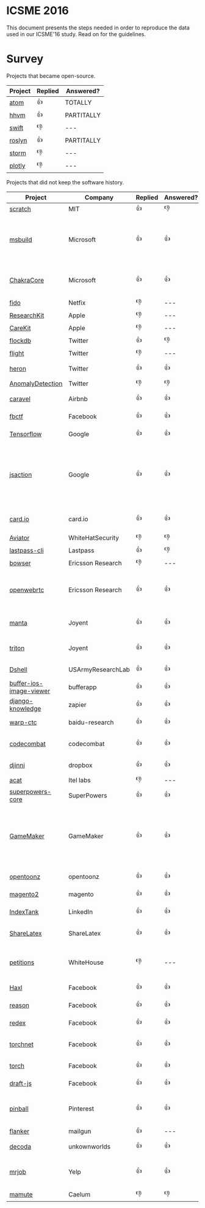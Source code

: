 # ICSME 2016

This document presents the steps needed in order to reproduce the data used in our ICSME'16 study. Read on for the guidelines.

# Survey

Projects that became open-source.

|Project|Replied|Answered?|
|-------|-------|---------|
|[atom](https://discuss.atom.io/t/studying-the-evolution-of-atoms-project/29581) | :thumbsup: | TOTALLY |
|[hhvm](https://github.com/facebook/hhvm/issues/7122) | :thumbsup: | PARTITALLY |
|[swift](http://permalink.gmane.org/gmane.comp.lang.swift.evolution/19859) | :thumbsdown: | --- |
|[roslyn](https://github.com/dotnet/roslyn/issues/11714) | :thumbsup: | PARTITALLY |
|[storm](https://mail-archives.apache.org/mod_mbox/storm-user/201606.mbox/browser) | :thumbsdown: | --- |
|[plotly](https://github.com/plotly/plotly.js/issues/712he) | :thumbsdown: | --- |

Projects that did not keep the software history.

|Project|Company|Replied|Answered?|Why?|
|-------|-------|-------|---------|----|
|[scratch](https://github.com/LLK/scratch-flash/issues/1112) | MIT | :thumbsup: | :thumbsdown: | ---|
|[msbuild](https://github.com/Microsoft/msbuild/issues/621) | Microsoft | :thumbsup: | :thumbsup: | Entangled with proprietary code & sensitive data. |
|[ChakraCore](https://github.com/Microsoft/ChakraCore/issues/1280) | Microsoft | :thumbsup: | :thumbsup: | Entangled with proprietary code |
|[fido](https://github.com/Netflix/Fido/issues/23) | Netfix | :thumbsdown: | --- | --- |
|[ResearchKit](https://github.com/ResearchKit/ResearchKit/issues/682) | Apple | :thumbsdown: | --- | --- |
|[CareKit](https://github.com/carekit-apple/CareKit/issues/45) | Apple | :thumbsdown: | --- | --- |
|[flockdb](https://github.com/twitter/flockdb/issues/103) | Twitter | :thumbsup: | :thumbsdown: | --- |
|[flight](https://github.com/flightjs/flight/issues/375) | Twitter | :thumbsdown: | --- | --- |
|[heron](https://github.com/twitter/heron/issues/1018) | Twitter | :thumbsup: | :thumbsup: | Confidential reasons |
|[AnomalyDetection](https://github.com/twitter/AnomalyDetection/issues/71) | Twitter | :thumbsdown: | :thumbsdown: | --- |
|[caravel](https://github.com/airbnb/caravel/issues/470) | Airbnb | :thumbsup: | :thumbsup: | Didn't need VCS. |
|[fbctf](https://github.com/facebook/fbctf/issues/49) | Facebook | :thumbsup: | :thumbsup: | Didn't need VCS |
|[Tensorflow](https://github.com/gustavopinto/migration-to-oss/blob/master/tensorflow.txt) | Google | :thumbsup: | :thumbsup: | Used other VCS. |
|[jsaction](https://github.com/google/jsaction/issues/11) | Google | :thumbsup: | :thumbsup: | lack of tools for exporting the history & Entangled with proprietary code|
|[card.io](https://github.com/gustavopinto/migration-to-oss/blob/master/card.io.txt) | card.io | :thumbsup: | :thumbsup: | Refactoring. Legal reasons. |
|[Aviator](https://github.com/WhiteHatSecurity/Aviator/issues/80) | WhiteHatSecurity | :thumbsdown: | :thumbsdown: | --- |
|[lastpass-cli](https://github.com/lastpass/lastpass-cli/issues/174) | Lastpass | :thumbsup: | :thumbsdown: | --- |
|[bowser](https://github.com/EricssonResearch/bowser/issues/86) | Ericsson Research | :thumbsdown: | --- | --- |
|[openwebrtc](https://github.com/EricssonResearch/openwebrtc/issues/611) | Ericsson Research | :thumbsup: | :thumbsup: | Part of the project should remaing proprietary. |
|[manta](https://github.com/joyent/manta/issues/14) | Joyent | :thumbsup: | :thumbsup: | Private keys in the history. |
|[triton](https://github.com/joyent/triton/issues/202) | Joyent | :thumbsup: | :thumbsup: | Private keys in the history. |
|[Dshell](https://github.com/USArmyResearchLab/Dshell/issues/87) | USArmyResearchLab |  :thumbsup: | :thumbsup: | Didn't need VCS. |
|[buffer-ios-image-viewer](https://github.com/bufferapp/buffer-ios-image-viewer/issues/42) | bufferapp | :thumbsup: |  :thumbsup: | get it leaner |
|[django-knowledge](https://github.com/zapier/django-knowledge/issues/70) | zapier | :thumbsup: | :thumbsup: | monolith app |
|[warp-ctc](https://github.com/baidu-research/warp-ctc/issues/42) | baidu-research | :thumbsup:  | :thumbsup: | too much work |
|[codecombat](https://github.com/codecombat/codecombat/issues/3775) | codecombat | :thumbsup:  | :thumbsup: | small repo & legal reasons |
|[djinni](https://github.com/dropbox/djinni/issues/253) | dropbox | :thumbsup:  | :thumbsup: | Sensitive data |
|[acat](https://github.com/01org/acat/issues/33) | Itel labs | :thumbsdown: | --- | --- |
|[superpowers-core](https://github.com/superpowers/superpowers-core/issues/143) | SuperPowers | :thumbsup: | :thumbsup: | Major refactoring |
|[GameMaker](https://github.com/gandrewstone/GameMaker/issues/2) | GameMaker | :thumbsup: | :thumbsup: | Very old project. historical codebases have not been preserved well. |
|[opentoonz](https://github.com/opentoonz/opentoonz/issues/640) | opentoonz | :thumbsup: | :thumbsup: | Copyright issues |
|[magento2](https://github.com/magento/magento2/issues/5654) | magento | :thumbsup: | :thumbsup: | Used other VCS. |
|[IndexTank](https://github.com/linkedin/indextank-engine/issues/43) | LinkedIn | :thumbsup: | :thumbsup: | Not a priority. |
|[ShareLatex](https://github.com/sharelatex/web-sharelatex/issues/282) | ShareLatex | :thumbsup: | :thumbsup: | Private keys in the history. |
|[petitions](https://github.com/WhiteHouse/petitions/issues/108) | WhiteHouse | :thumbsdown: | --- | Not authorized to comment. |
|[Haxl](https://github.com/facebook/Haxl/issues/52) | Facebook | :thumbsup: | :thumbsup: | Sensitive info. |
|[reason](https://github.com/facebook/reason/issues/651) | Facebook | :thumbsup: | :thumbsup: | Sensitive info. |
|[redex](https://github.com/facebook/redex/issues/164) | Facebook | :thumbsup: | :thumbsup: | Lack of tool support |
|[torchnet](https://github.com/torchnet/torchnet/issues/28) | Facebook | :thumbsup: | :thumbsup: | History if of less importance |
|[torch](https://github.com/facebook/fb.resnet.torch/issues/86) | Facebook | :thumbsup: | :thumbsup: | Poluted history |
|[draft-js](https://github.com/facebook/draft-js/issues/555) | Facebook | :thumbsup: | :thumbsup: | Hard to keep |
|[pinball](https://github.com/pinterest/pinball/issues/74) | Pinterest | :thumbsup: | :thumbsup: | Entangled with proprietary code. |
|[flanker](https://github.com/mailgun/flanker/issues/119) | mailgun | :thumbsup: | --- | --- |
|[decoda](https://github.com/unknownworlds/decoda/issues/33) | unkownworlds | :thumbsup: | :thumbsup: | Used other VCS. |
|[mrjob](https://github.com/Yelp/mrjob/issues/1356) | Yelp | :thumbsup: | :thumbsup: | Entangled with proprietary code. |
|[mamute](https://github.com/caelum/mamute/issues/278) | Caelum | :thumbsdown: | :thumbsdown: | --- |
